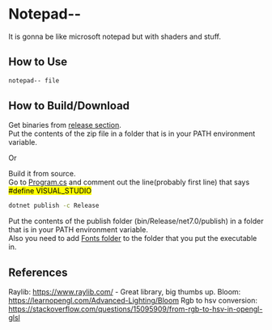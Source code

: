 # Notepad--
It is gonna be like microsoft notepad but with shaders and stuff.  

## How to Use
```cmd
notepad-- file
```

## How to Build/Download 
Get binaries from [release section](https://github.com/apilatosba/notepad--/releases).  
Put the contents of the zip file in a folder that is in your PATH environment variable.  
  
Or  
  
Build it from source.  
Go to [Program.cs](https://github.com/apilatosba/notepad--/blob/main/Notepad--%20Raylib/Program.cs) and comment out the line(probably first line) that says <mark>#define VISUAL_STUDIO</mark> 
```cmd
dotnet publish -c Release
```
Put the contents of the publish folder (bin/Release/net7.0/publish) in a folder that is in your PATH environment variable.  
Also you need to add [Fonts folder](https://github.com/apilatosba/notepad--/tree/main/Notepad--%20Raylib/Fonts) to the folder that you put the executable in.  

## References
Raylib: https://www.raylib.com/ - Great library, big thumbs up.
Bloom: https://learnopengl.com/Advanced-Lighting/Bloom
Rgb to hsv conversion: https://stackoverflow.com/questions/15095909/from-rgb-to-hsv-in-opengl-glsl
